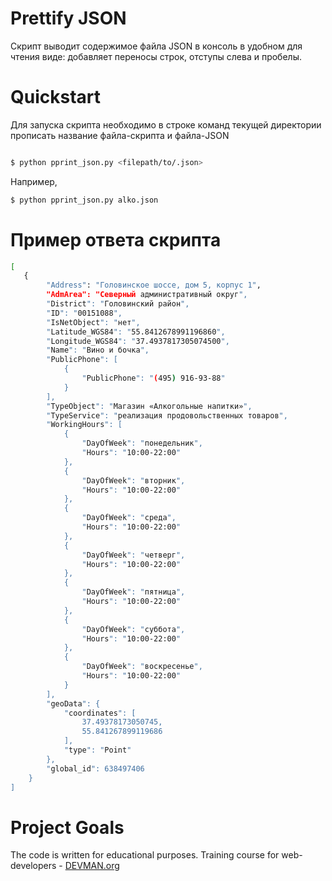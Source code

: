 # Prettify JSON

Скрипт выводит содержимое файла JSON в консоль в удобном для чтения виде: добавляет переносы строк, отступы слева и пробелы.

# Quickstart

Для запуска скрипта необходимо в строке команд текущей директории прописать название файла-скрипта и файла-JSON

```bash

$ python pprint_json.py <filepath/to/.json>
```
Например, 
```bash
$ python pprint_json.py alko.json
```

# Пример ответа скрипта
```bash
[
   {
        "Address": "Головинское шоссе, дом 5, корпус 1",
        "AdmArea": "Северный административный округ",
        "District": "Головинский район",
        "ID": "00151088",
        "IsNetObject": "нет",
        "Latitude_WGS84": "55.8412678991196860",
        "Longitude_WGS84": "37.4937817305074500",
        "Name": "Вино и бочка",
        "PublicPhone": [
            {
                "PublicPhone": "(495) 916-93-88"
            }
        ],
        "TypeObject": "Магазин «Алкогольные напитки»",
        "TypeService": "реализация продовольственных товаров",
        "WorkingHours": [
            {
                "DayOfWeek": "понедельник",
                "Hours": "10:00-22:00"
            },
            {
                "DayOfWeek": "вторник",
                "Hours": "10:00-22:00"
            },
            {
                "DayOfWeek": "среда",
                "Hours": "10:00-22:00"
            },
            {
                "DayOfWeek": "четверг",
                "Hours": "10:00-22:00"
            },
            {
                "DayOfWeek": "пятница",
                "Hours": "10:00-22:00"
            },
            {
                "DayOfWeek": "суббота",
                "Hours": "10:00-22:00"
            },
            {
                "DayOfWeek": "воскресенье",
                "Hours": "10:00-22:00"
            }
        ],
        "geoData": {
            "coordinates": [
                37.49378173050745,
                55.841267899119686
            ],
            "type": "Point"
        },
        "global_id": 638497406
    }
]
``` 

# Project Goals

The code is written for educational purposes. Training course for web-developers - [DEVMAN.org](https://devman.org)
